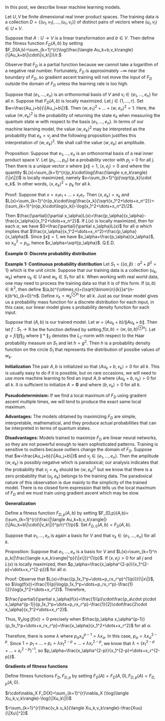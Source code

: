 In this post, we describe linear machine learning models.

Let $U,V$ be finite dimensional real inner product spaces. The training data is a collection $D=\{(u_1,v_1),\dots,(u_r,v_r)\}$ of distinct pairs of vectors where $(u_i,v_i)\in U\times V$. 

Suppose that $A:U\rightarrow V$ is a linear transformation and $b\in V$. Then define the fitness function $F_D(A,b)$ by setting
$F_D(A,b)=\sum_{k=1}^{r}\log(\frac{\langle Au_k+b,v_k\rangle}{\|Au_k+b\|\cdot\|v_k\|})/r.$

Observe that $F_D$ is a partial function because we cannot take a logarithm of a negative real number. Fortunately, $F_D$ is approximately $-\infty$ near the boundary of $F_D$, so gradient ascent training will not move the input of $F_D$ outside the domain of
$F_D$ unless the learning rate is too high.

Suppose that $(e_1,\dots,e_n)$ is an orthonormal basis of $V$ and $v_i\in\{e_1,\dots,e_n\}$ for all $n$. Suppose that $F_D(A,b)$ is locally maximized. Let $j\in\{1,\dots,r\}$. Set $w=\frac{Au_j+b}{\|Au_j+b\|}$. Then
$\langle w,e_1\rangle^2+\dots+\langle w,e_n\rangle^2=1$. Here, the value $\langle w,e_k\rangle^2$ is the probability of returning the state $e_k$ when measuring the quantum state $w$ with respect to the basis
$\{e_1,\dots,e_n\}$. In terms of our machine learning model, the value $\langle w,e_k\rangle^2$ may be interpreted as the probability that $e_k=v_j$ and the following proposition justifies this interpretation of $\langle w,e_k\rangle^2$. We shall call the value
$\langle w,e_k\rangle$ an amplitude.

Proposition: Suppose that $e_1,\dots,e_n$ is an orthonormal basis of a real inner product space $V$. Let $(p_1,\dots,p_n)$ be a probability vector with $p_j>0$ for all $j.$ Then there is a unique vector $x$ where
$\|x\|=1$, $\langle x,e_j\rangle>0$ and where the quantity $L(x)=\sum_{k=1}^{n}p_k\cdot\log(\frac{\langle x,e_k\rangle}{\|x\|})$ is locally maximized, namely $x=\sum_{k=1}^{p}\sqrt{p_k}\cdot e_k$. In other words,
$\langle x,e_k\rangle^2=p_k$ for all $k$.

Proof: Suppose that $x=x_1 e_1+\dots+x_r e_r$. Then $\langle x,e_k\rangle=x_k$ and $L(x)=\sum_{k=1}^{n}p_k\cdot\log(\frac{x_k}{\sqrt{x_1^2+\dots+x_n^2}}=(\sum_{k=1}^{n}p_k\cdot\log(x_k))-\log(x_1^2+\dots+x_n^2)/2$.

Then $\frac{\partial}{\partial x_\alpha}L(x)=\frac{p_\alpha}{x_\alpha}-\frac{x_\alpha}{x_1^2+\dots+x_n^2}$. If $L(x)$ is locally maximized, then for each $\alpha$, we have
$0=\frac{\partial}{\partial x_\alpha}L(x)$ for all $\alpha$ which implies that $\frac{x_\alpha}{x_1^2+\dots+x_n^2}=\frac{p_\alpha}{x_\alpha}$. Since $\|x\|=1$, we have
$x_\alpha=\frac{p_\alpha}{x_\alpha}$, so $x_\alpha^2=p_\alpha$, hence $x_\alpha=\sqrt{p_\alpha}$. Q.E.D.

**Example 0: Discrete probability distribution** 

**Example 1: Continuous probability distribution** Let $S_1=\{(\alpha,\beta):\alpha^2+\beta^2=1\}$ which is the unit circle. Suppose that our training data is a collection
$(u_k,w_k)$ where $u_k\in U$ and $w_k\in S_1$ for all $k$. When working with real world data, one may need to process the training data so that it is of this form.
If $(a,b)\in\mathbb{R}^2$, then define $(a,b)^{\otimes n}=(\sqrt{\binom{n}{k}}a^{n-k}b^k)_{k=0}^n$. Define $v_k=w_k^{\otimes n}$ for all $k$. Just as our linear model gives us a probability mass function for a discrete distribution for each input, in this
case, our linear model gives s probability density function for each input.

Suppose that $(A,b)$ is our trained model. Let $w=(A u_k+b)/\|A u_k+b\|$. Then let $f:S_1\rightarrow\mathbb{R}$ be the function defined by setting
$f(a,b)=\langle w,(a,b)^{\otimes n}\rangle$. Let $g=f/\|f\|_2$ where $\|*\|_2$ denotes the $L_2$-norm with respect to the Haar probability measure on $S_1$ and let $h=g^2$. Then $h$ is a probability density function on the circle $S_1$ that represents the distribution of possibe values of $w_k$.

**Initialization** The pair $A,b$ is initialized so that $\langle Au_k+b,v_k\rangle>0$ for all $k$. This is usually easy to do if it is possible, but on rare occasions, we will need to use more machine learning to find an input
$A,b$ where $\langle Au_k+b,v_k\rangle>0$ for all $k$. It is sufficient to initialize $A=\mathbf{0}$ and where $\langle b,v_k\rangle>0$ for all $k$.

**Pseudodeterminism:** If we find a local maximum of $F_D$ using gradient ascent multiple times, we will tend to produce the exact same local maximum.

**Advantages:** The models obtained by maximizing $F_D$ are simple, interpretable, mathematical, and they produce actual probabilities that can be interpreted in terms of quantum states.

**Disadvantages:** Models trained to maximize $F_D$ are linear neural networks, so they are not powerful enough to learn sophisticated patterns. Training is sensitive to outliers because outliers change the domain of $F_D$. 
Suppose that $w=\frac{Au_j+b}{\|Au_j+b\|}$ and $v_j\in\{e_1,\dots,e_n\}$. Then the amplitude $\langle w,e_k\rangle$ is possibly negative which is paradoxical; our analysis indicates that the probability that $v_j=e_k$ should be
$\langle w,e_k\rangle^2$ but we know that there is a zero probability that $(u_j,e_k)$ belongs to the training data. The paradoxical nature of this observation is due mainly to the simplicity of the trained model. There is no closed form expression that tells us the local maximum of $F_D$ and we must train using gradient ascent which may be slow.


**Generalization**

Define a fitness function $F_{D,p}(A,b)$ by setting 
$F_{D,p}(A,b)=(\sum_{k=1}^{r}(\frac{|\langle Au_k+b,v_k\rangle|}{\|Au_k+b\|\cdot\|v_k\|})^p/r)^{1/p}$. Set $F_{D,0}(A,b)=F_D(A,b)$. 

Suppose that $e_1,\dots,e_n$ is again a basis for $V$ and that $v_k\in\{e_1,\dots,e_n\}$ for all $k$. 

Proposition: Suppose that $e_1,\dots,e_n$ is a basis for $V$ and $L(x)=\sum_{k=1}^n p_k(|\frac{\langle x,e_k\rangle|^p}{\|x\|})^{1/p}$. If $\langle x,e_j\rangle>0$ for all $j$ and $L(x)$ is locally maximized, then
$p_\alpha=\frac{x_\alpha^{2-p}}{x_1^{2-p}+\dots+x_r^{2-p}}$ for all $\alpha$.

Proof: Observe that $L(x)=\frac{(p_1x_1^p+\dots+p_rx_r^p)^{1/p})}{\|x\|}$, so $\log(f(x))=\frac{1}{p}\log(p_1x_1^p+\dots+p_rx_r^p)-\frac{1}{2}\log(x_1^2+\dots+x_r^2)$. Therefore,

$\frac{\partial}{\partial x_\alpha}f(x)=\frac{1}{p}\cdot\frac{p_a\cdot p\cdot x_\alpha^{p-1}}{p_1x_1^p+\dots+p_rx_r^p}-\frac{1}{2}\cdot\frac{2\cdot x_\alpha}{x_1^2+\dots+x_r^2}$.

Thus, $\nabla_X\log(f(x))=0$ precisely when $\frac{p_\alpha x_\alpha^{p-1}}{p_1x_1^p+\dots+x_rx_r^p}=\frac{x_\alpha}{x_1^2+\dots+x_r^2}$ for all $\alpha$. 

Therefore, there is some $\lambda$ where $p_\alpha x_\alpha^{p-1}=\lambda x_\alpha$. In this case, $p_\alpha=\lambda x_\alpha^{2-p}$. Since $1=p_1+\dots+p_r=\lambda x_1^{2-p}+\dots+\lambda x_r^{2-p}$, we know that
$\lambda=(x_1^{2-p}+\dots+x_r^{2-p})^{-1}$, so $p_\alpha=\frac{x_\alpha^{2-p}}{x_1^{2-p}+\dots+x_r^{2-p}}$.





**Gradients of fitness functions**

Define fitness functions $F_D,F_{D,p}$ by setting $F_D(A)=F_D(A,0),F_{D,p}(A)=F_{D,p}(A,0)$. 

$r\cdot\nabla_X F_D(X)=\sum_{k=1}^{r}\nabla_X (\log(\langle Xu_k,v_k\rangle)-\log(\|Xu_k\|))$

$=\sum_{k=1}^{r}\frac{v_k u_k}{\langle Xu_k,v_k\rangle}-\frac{Xuu}{\|Xu\|^2}$
